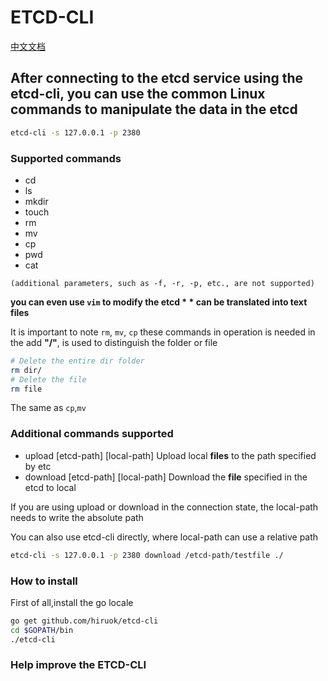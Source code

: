 # ETCD-CLI

[中文文档](./README_zh.md)

## After connecting to the etcd service using the etcd-cli, you can use the common Linux commands to manipulate the data in the etcd

```bash
etcd-cli -s 127.0.0.1 -p 2380
```

### Supported commands

- cd
- ls
- mkdir
- touch
- rm
- mv
- cp
- pwd
- cat

`(additional parameters, such as -f, -r, -p, etc., are not supported)`

**you can even use `vim` to modify the etcd * * can be translated into text files**

It is important to note `rm`, `mv`, `cp` these commands in operation is needed in the add **"/"**, is used to distinguish the folder or file

```bash
# Delete the entire dir folder
rm dir/
# Delete the file
rm file
```

The same as `cp`,`mv`

### Additional commands supported

- upload [etcd-path] [local-path] Upload local **files** to the path specified by etc
- download [etcd-path] [local-path] Download the **file** specified in the etcd to local

If you are using upload or download in the connection state, the local-path needs to write the absolute path

You can also use etcd-cli directly, where local-path can use a relative path

```bash
etcd-cli -s 127.0.0.1 -p 2380 download /etcd-path/testfile ./
```

### How to install

First of all,install the go locale

```bash
go get github.com/hiruok/etcd-cli
cd $GOPATH/bin
./etcd-cli
```

### Help improve the ETCD-CLI